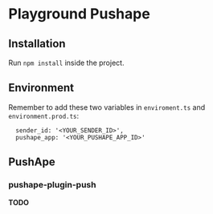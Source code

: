 # Playground Pushape


## Installation

Run `npm install` inside the project.

## Environment

Remember to add these two variables in `enviroment.ts` and `environment.prod.ts`:

```
  sender_id: '<YOUR_SENDER_ID>',
  pushape_app: '<YOUR_PUSHAPE_APP_ID>'
```

## PushApe

### pushape-plugin-push

**TODO**
